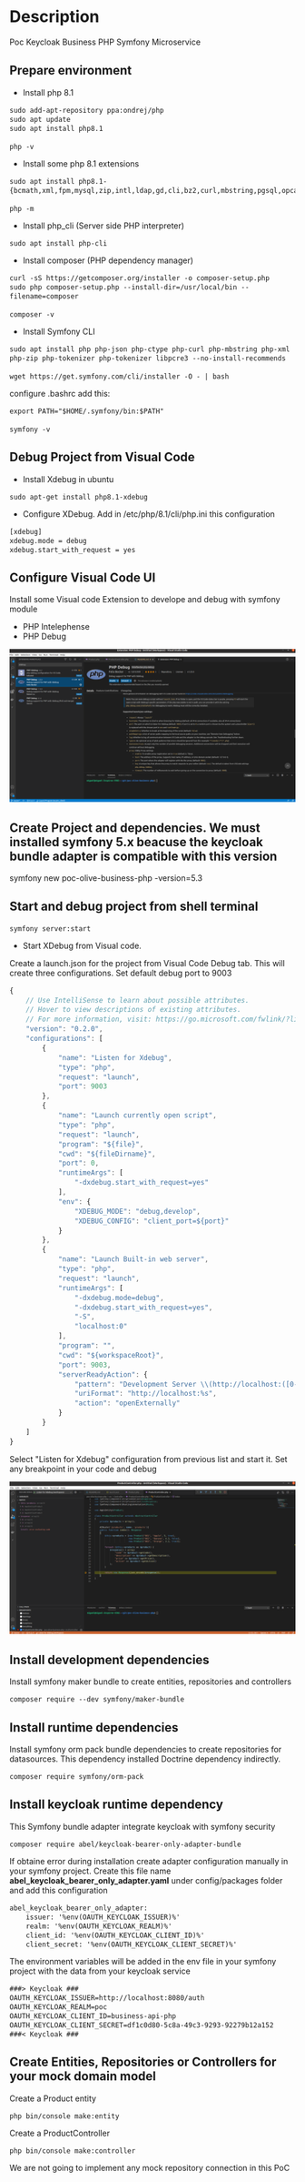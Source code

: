 # Description
Poc Keycloak Business PHP Symfony Microservice

## Prepare environment
- Install php 8.1

```shell
sudo add-apt-repository ppa:ondrej/php
sudo apt update
sudo apt install php8.1

php -v
```
- Install some php 8.1 extensions

```shell
sudo apt install php8.1-{bcmath,xml,fpm,mysql,zip,intl,ldap,gd,cli,bz2,curl,mbstring,pgsql,opcache,soap,cgi}

php -m
```

- Install php_cli (Server side PHP interpreter)

```shell
sudo apt install php-cli
```

- Install composer (PHP dependency manager)

```shell
curl -sS https://getcomposer.org/installer -o composer-setup.php
sudo php composer-setup.php --install-dir=/usr/local/bin --filename=composer

composer -v
```

- Install Symfony CLI

```shell
sudo apt install php php-json php-ctype php-curl php-mbstring php-xml php-zip php-tokenizer php-tokenizer libpcre3 --no-install-recommends

wget https://get.symfony.com/cli/installer -O - | bash

```

configure .bashrc add this:

```shell
export PATH="$HOME/.symfony/bin:$PATH"

symfony -v
```

## Debug Project from Visual Code

- Install Xdebug in ubuntu

```shell
sudo apt-get install php8.1-xdebug
```

- Configure XDebug. Add in /etc/php/8.1/cli/php.ini this configuration

```shell
[xdebug]
xdebug.mode = debug
xdebug.start_with_request = yes
```

## Configure Visual Code UI

Install some Visual code Extension to develope and debug with symfony module

- PHP Intelephense
- PHP Debug

![XDebug Visual Code Extension](captures/XDebug_Extension.png "XDebug Visual Code Extension")

## Create Project and dependencies. We must installed symfony 5.x beacuse the keycloak bundle adapter is compatible with this version

symfony new poc-olive-business-php -version=5.3

## Start and debug project from shell terminal

```shell
symfony server:start
```

- Start XDebug from Visual code. 

Create a launch.json for the project from Visual Code Debug tab. This will create three configurations. Set default debug port to 9003

```javascript
{
    // Use IntelliSense to learn about possible attributes.
    // Hover to view descriptions of existing attributes.
    // For more information, visit: https://go.microsoft.com/fwlink/?linkid=830387
    "version": "0.2.0",
    "configurations": [
        {
            "name": "Listen for Xdebug",
            "type": "php",
            "request": "launch",
            "port": 9003
        },
        {
            "name": "Launch currently open script",
            "type": "php",
            "request": "launch",
            "program": "${file}",
            "cwd": "${fileDirname}",
            "port": 0,
            "runtimeArgs": [
                "-dxdebug.start_with_request=yes"
            ],
            "env": {
                "XDEBUG_MODE": "debug,develop",
                "XDEBUG_CONFIG": "client_port=${port}"
            }
        },
        {
            "name": "Launch Built-in web server",
            "type": "php",
            "request": "launch",
            "runtimeArgs": [
                "-dxdebug.mode=debug",
                "-dxdebug.start_with_request=yes",
                "-S",
                "localhost:0"
            ],
            "program": "",
            "cwd": "${workspaceRoot}",
            "port": 9003,
            "serverReadyAction": {
                "pattern": "Development Server \\(http://localhost:([0-9]+)\\) started",
                "uriFormat": "http://localhost:%s",
                "action": "openExternally"
            }
        }
    ]
}
```

Select "Listen for Xdebug" configuration from previous list and start it. Set any breakpoint in your code and debug

![XDebug Visual Code debugger](captures/XDebug_Debug.png "XDebug Visual Code debugger")


## Install development dependencies 

Install symfony maker bundle to create entities, repositories and controllers

```shell
composer require --dev symfony/maker-bundle
```

## Install runtime dependencies 

Install symfony orm pack bundle dependencies to create repositories for datasources. This dependency installed Doctrine dependency indirectly.

```shell
composer require symfony/orm-pack
```

## Install keycloak runtime dependency

This Symfony  bundle adapter integrate keycloak with symfony security

```shell
composer require abel/keycloak-bearer-only-adapter-bundle
```

If obtaine error during installation create adapter configuration manually in your symfony project. Create this file name **abel_keycloak_bearer_only_adapter.yaml** under config/packages folder and add this configuration

```shell
abel_keycloak_bearer_only_adapter:
    issuer: '%env(OAUTH_KEYCLOAK_ISSUER)%'
    realm: '%env(OAUTH_KEYCLOAK_REALM)%'
    client_id: '%env(OAUTH_KEYCLOAK_CLIENT_ID)%'
    client_secret: '%env(OAUTH_KEYCLOAK_CLIENT_SECRET)%'
```

The environment variables will be added in the env file in your symfony project with the data from your keycloak service

```shell
###> Keycloak ###
OAUTH_KEYCLOAK_ISSUER=http://localhost:8080/auth
OAUTH_KEYCLOAK_REALM=poc
OAUTH_KEYCLOAK_CLIENT_ID=business-api-php
OAUTH_KEYCLOAK_CLIENT_SECRET=df1c0d80-5c8a-49c3-9293-92279b12a152
###< Keycloak ###
```

## Create Entities, Repositories or Controllers for your mock domain model

Create a Product entity

```shell
php bin/console make:entity
```

Create a ProductController

```shell
php bin/console make:controller
```

We are not going to implement any mock repository connection in this PoC